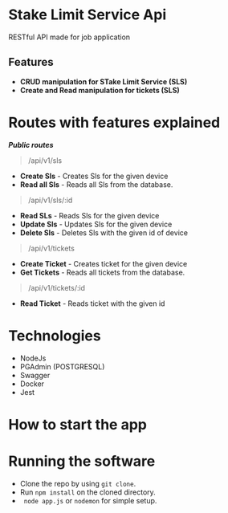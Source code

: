 # Stake Limit Service Api
RESTful API made for job application

## Features
- **CRUD manipulation for STake Limit Service (SLS)**
- **Create and Read manipulation for tickets (SLS)**

# Routes with features explained
***Public routes***
> /api/v1/sls
- **Create Sls** - Creates Sls for the given device
- **Read all Sls** - Reads all Sls from the database.

> /api/v1/sls/:id
- **Read SLs** - Reads Sls for the given device 
- **Update Sls** - Updates Sls for the given device
- **Delete Sls** - Deletes Sls with the given id of device
 
> /api/v1/tickets
- **Create Ticket** - Creates ticket for the given device
- **Get Tickets** - Reads all tickets from the database.

> /api/v1/tickets/:id
- **Read Ticket** - Reads ticket with the given id

# Technologies
- NodeJs
- PGAdmin (POSTGRESQL)
- Swagger
- Docker
- Jest

# How to start the app


# Running the software
- Clone the repo by using ```git clone```.
- Run ```npm install``` on the cloned directory.
- ``` node app.js``` or ```nodemon``` for simple setup.
